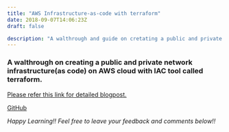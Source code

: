 ```yaml
---
title: "AWS Infrastructure-as-code with terraform"
date: 2018-09-07T14:06:23Z
draft: false

description: "A walthrough and guide on cretating a public and private network infrastructure as code on AWS cloud with tool called terraform"
---
```


### A walthrough on creating a public and private network infrastructure(as code) on AWS cloud with IAC tool called terraform.

[Please refer this link for detailed blogpost.](https://medium.com/@surjeet112/aws-infrastructure-as-code-iac-with-terraform-26e6b65af63b)

[GitHub](https://github.com/surjsingh/terraform-aws-vpc)



*Happy Learning!! Feel free to leave your feedback and comments below!!*
